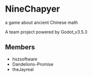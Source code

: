# NineChapyer
a game about ancient Chinese math

A team project powered by Godot_v3.5.3

## Members

+ hszsoftware
+ Dandelions-Promise
+ theJayreal



